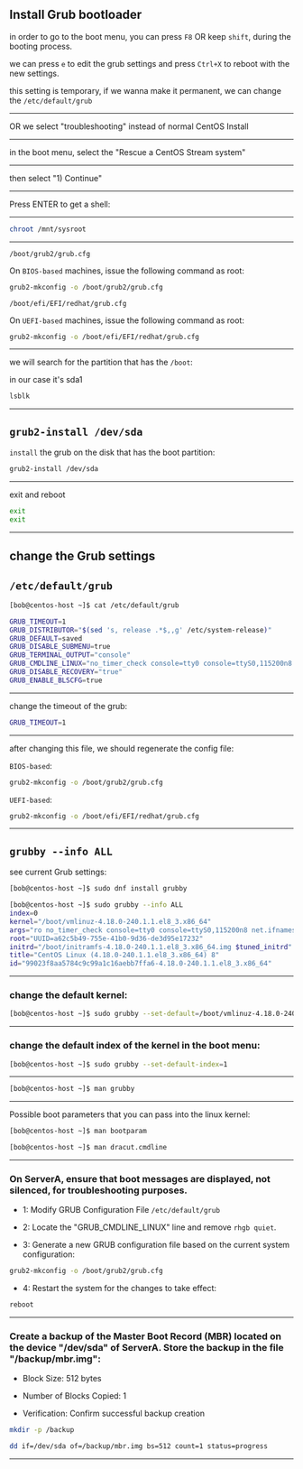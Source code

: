## Install Grub bootloader

in order to go to the boot menu, you can press `F8` OR keep `shift`, during the booting process.

we can press `e` to edit the grub settings and press `Ctrl+X` to reboot with the new settings.

this setting is temporary, if we wanna make it permanent, we can change the `/etc/default/grub`

________________________________________________________________________________________________

OR we select "troubleshooting" instead of normal CentOS Install

________________________________________________________________________________________________


in the boot menu, select the "Rescue a CentOS Stream system"


________________________________________________________________________________________________


then select "1) Continue"


________________________________________________________________________________________________



Press ENTER to get a shell:


________________________________________________________________________________________________


```bash
chroot /mnt/sysroot
```

________________________________________________________________________________________________

`/boot/grub2/grub.cfg`

On `BIOS-based` machines, issue the following command as root:

```bash
grub2-mkconfig -o /boot/grub2/grub.cfg
```

`/boot/efi/EFI/redhat/grub.cfg`

On `UEFI-based` machines, issue the following command as root:

```bash
grub2-mkconfig -o /boot/efi/EFI/redhat/grub.cfg
```



________________________________________________________________________________________________


we will search for the partition that has the `/boot`:

in our case it's sda1

```bash
lsblk
```

________________________________________________________________________________________________

## `grub2-install /dev/sda`

`install` the grub on the disk that has the boot partition:

```bash
grub2-install /dev/sda
```

________________________________________________________________________________________________


exit and reboot

```bash
exit
exit
```

________________________________________________________________________________________________


## change the Grub settings

## `/etc/default/grub`


```bash
[bob@centos-host ~]$ cat /etc/default/grub

GRUB_TIMEOUT=1
GRUB_DISTRIBUTOR="$(sed 's, release .*$,,g' /etc/system-release)"
GRUB_DEFAULT=saved
GRUB_DISABLE_SUBMENU=true
GRUB_TERMINAL_OUTPUT="console"
GRUB_CMDLINE_LINUX="no_timer_check console=tty0 console=ttyS0,115200n8 net.ifnames=0 biosdevname=0 elevator=noop"
GRUB_DISABLE_RECOVERY="true"
GRUB_ENABLE_BLSCFG=true
```

________________________________________________________________________________________________




change the timeout of the grub:

```bash
GRUB_TIMEOUT=1
```

________________________________________________________________________________________________


after changing this file, we should regenerate the config file:

`BIOS-based`:

```bash
grub2-mkconfig -o /boot/grub2/grub.cfg
```

`UEFI-based`:

```bash
grub2-mkconfig -o /boot/efi/EFI/redhat/grub.cfg
```


________________________________________________________________________________________________

## `grubby --info ALL`

see current Grub settings:

```bash
[bob@centos-host ~]$ sudo dnf install grubby
```

```bash
[bob@centos-host ~]$ sudo grubby --info ALL
index=0
kernel="/boot/vmlinuz-4.18.0-240.1.1.el8_3.x86_64"
args="ro no_timer_check console=tty0 console=ttyS0,115200n8 net.ifnames=0 biosdevname=0 elevator=noop $tuned_params"
root="UUID=a62c5b49-755e-41b0-9d36-de3d95e17232"
initrd="/boot/initramfs-4.18.0-240.1.1.el8_3.x86_64.img $tuned_initrd"
title="CentOS Linux (4.18.0-240.1.1.el8_3.x86_64) 8"
id="99023f8aa5784c9c99a1c16aebb7ffa6-4.18.0-240.1.1.el8_3.x86_64"
```

________________________________________________________________________________________________


### change the default kernel:


```bash
[bob@centos-host ~]$ sudo grubby --set-default=/boot/vmlinuz-4.18.0-240.1.1.el8_3.x86_64
```

________________________________________________________________________________________________

### change the default index of the kernel in the boot menu:

```bash
[bob@centos-host ~]$ sudo grubby --set-default-index=1
```

________________________________________________________________________________________________


```bash
[bob@centos-host ~]$ man grubby
```

________________________________________________________________________________________________


Possible boot parameters that you can pass into the linux kernel:

```bash
[bob@centos-host ~]$ man bootparam
```

```bash
[bob@centos-host ~]$ man dracut.cmdline
```


________________________________________________________________________________________________



### On ServerA, ensure that boot messages are displayed, not silenced, for troubleshooting purposes.




- 1: Modify GRUB Configuration File `/etc/default/grub`



- 2: Locate the "GRUB_CMDLINE_LINUX" line and remove `rhgb quiet`.



- 3: Generate a new GRUB configuration file based on the current system configuration:

```bash
grub2-mkconfig -o /boot/grub2/grub.cfg
```


- 4: Restart the system for the changes to take effect:

```bash
reboot
```



________________________________________________________________________________________________



### Create a backup of the Master Boot Record (MBR) located on the device "/dev/sda" of ServerA. Store the backup in the file "/backup/mbr.img":

- Block Size: 512 bytes

- Number of Blocks Copied: 1

- Verification: Confirm successful backup creation




```bash
mkdir -p /backup

dd if=/dev/sda of=/backup/mbr.img bs=512 count=1 status=progress
```


________________________________________________________________________________________________








